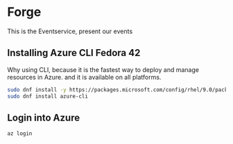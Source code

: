 # Forge
This is the Eventservice, present our events


## Installing Azure CLI Fedora 42

Why using CLI, because it is the fastest way to deploy and manage resources in Azure.
and it is available on all platforms.

```bash
sudo dnf install -y https://packages.microsoft.com/config/rhel/9.0/packages-microsoft-prod.rpm
sudo dnf install azure-cli
```

## Login into Azure
```bash
az login
```